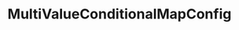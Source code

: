 ---
optionsClassName: MultiValueConditionalMapConfig
optionsClassFullName: MigrationTools._EngineV1.Configuration.FieldMap.MultiValueConditionalMapConfig
configurationSamples:
- name: default
  description: 
  code: >-
    {
      "$type": "MultiValueConditionalMapConfig",
      "WorkItemTypeName": "*",
      "sourceFieldsAndValues": {
        "$type": "Dictionary`2",
        "Something": "SomethingElse"
      },
      "targetFieldsAndValues": {
        "$type": "Dictionary`2",
        "Something": "SomethingElse"
      }
    }
  sampleFor: MigrationTools._EngineV1.Configuration.FieldMap.MultiValueConditionalMapConfig
description: ??? If you know how to use this please send a PR :)
className: MultiValueConditionalMapConfig
typeName: FieldMaps
architecture: v2
options:
- parameterName: sourceFieldsAndValues
  type: Dictionary
  description: missng XML code comments
  defaultValue: missng XML code comments
- parameterName: targetFieldsAndValues
  type: Dictionary
  description: missng XML code comments
  defaultValue: missng XML code comments
- parameterName: WorkItemTypeName
  type: String
  description: missng XML code comments
  defaultValue: missng XML code comments
status: ready
processingTarget: Work Item Field
classFile: /src/MigrationTools/_EngineV1/Configuration/FieldMap/MultiValueConditionalMapConfig.cs
optionsClassFile: /src/MigrationTools/_EngineV1/Configuration/FieldMap/MultiValueConditionalMapConfig.cs

redirectFrom: []
layout: reference
toc: true
permalink: /Reference/v2/FieldMaps/MultiValueConditionalMapConfig/
title: MultiValueConditionalMapConfig
categories:
- FieldMaps
- v2
notes: ''
introduction: ''

---